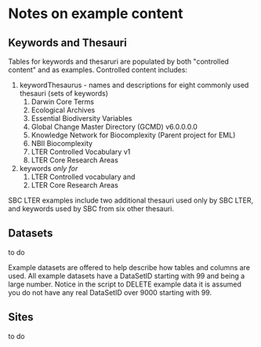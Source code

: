 # Notes on example content

## Keywords and Thesauri

Tables for keywords and thesaruri are populated by both "controlled content" and as examples.
Controlled content includes:

1. keywordThesaurus - names and descriptions for eight commonly used thesauri (sets of keywords)
    1. Darwin Core Terms
    1. Ecological Archives
    1. Essential Biodiversity Variables
    1. Global Change Master Directory (GCMD) v6.0.0.0.0
    1. Knowledge Network for Biocomplexity (Parent project for EML)
    1. NBII Biocomplexity
    1. LTER Controlled Vocabulary v1
    1. LTER Core Research Areas
1. keywords *only for*
    1. LTER Controlled vocabulary and
    1. LTER Core Research Areas

SBC LTER examples include two additional thesauri used only by SBC LTER, and keywords used by SBC from six other thesauri.

## Datasets

to do

Example datasets are offered to help describe how tables and columns are used. All example datasets have a DataSetID starting with 99 and being a large number. Notice in the script to DELETE example data it is assumed you do not have any real DataSetID over 9000 starting with 99.

## Sites

to do
